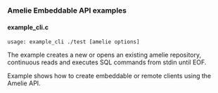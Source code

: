 ### Amelie Embeddable API examples

#### example_cli.c

`usage: example_cli ./test [amelie options]`

The example creates a new or opens an existing amelie repository,
continuous reads and executes SQL commands from stdin
until EOF.

Example shows how to create embeddable or remote clients using
the Amelie API.
